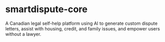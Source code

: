 # smartdispute-core
A Canadian legal self-help platform using AI to generate custom dispute letters, assist with housing, credit, and family issues, and empower users without a lawyer.
